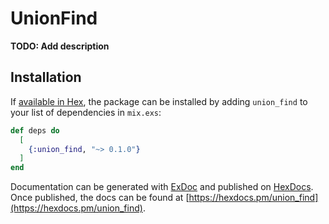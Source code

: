 # UnionFind

**TODO: Add description**

## Installation

If [available in Hex](https://hex.pm/docs/publish), the package can be installed
by adding `union_find` to your list of dependencies in `mix.exs`:

```elixir
def deps do
  [
    {:union_find, "~> 0.1.0"}
  ]
end
```

Documentation can be generated with [ExDoc](https://github.com/elixir-lang/ex_doc)
and published on [HexDocs](https://hexdocs.pm). Once published, the docs can
be found at [https://hexdocs.pm/union_find](https://hexdocs.pm/union_find).

